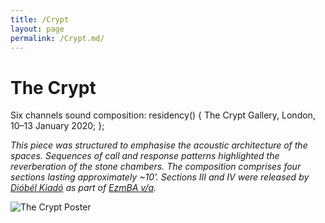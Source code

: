```yaml
---
title: /Crypt
layout: page
permalink: /Crypt.md/
---
```


# The Crypt

Six channels sound composition: residency() { 
  The Crypt Gallery, London, 10–13 January 2020;
};

*This piece was structured to emphasise the acoustic architecture of the spaces. Sequences of call and response patterns highlighted the reverberation of the stone chambers. The 
composition comprises four sections lasting approximately ~10’. 
Sections III and IV were released by [Dióbél Kiadó](https://diobel.bandcamp.com/) as part of [EzmBA v/a](https://diobelkiado.hu/index.php?spr=0&lang=hun).*
  
<img alt="The Crypt Poster" class="centered-image" src="/pb.github.io/images/CryptPoster.jpg" />

